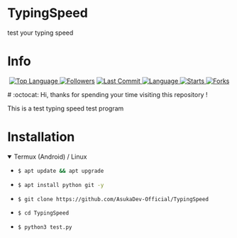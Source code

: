 # TypingSpeed
test your typing speed

# Info

<p align="center">

 <a href="https://github.com/AsukaDev-Official">
    <img alt="Top Language" src="https://img.shields.io/github/languages/top/AsukaDev-Official/TypingSpeed.svg"/>
  </a>
<a href="https://github.com/AsukaDev-Official/followers">
  <img title="Followers" src="https://img.shields.io/github/followers/AsukaDev-Official?label=Followers&color=blue&style=flat-square"></a>
<a href="https://github.com/AsukaDev-Official/TypingSpeed/stargazers/">
<a href="https://github.com/AsukaDev-Official">
  <img alt="Last Commit" src="https://img.shields.io/github/last-commit/AsukaDev-Official/TypingSpeed.svg"/>
</a>
<a href="https://github.com/AsukaDev-Official">
  <img alt="Language" src="https://img.shields.io/github/languages/count/AsukaDev-Official/TypingSpeed.svg"/>
</a>
<a href="https://github.com/AsukaDev-Official">
  <img alt="Starts" src="https://img.shields.io/github/stars/AsukaDev-Official/TypingSpeed.svg"/>
</a>
<a href="https://github.com/AsukaDev-Official">
  <img alt="Forks" src="https://img.shields.io/github/forks/AsukaDev-Official/TypingSpeed.svg"/>
</a>
</div>
</p>
# :octocat: Hi, thanks for spending your time visiting this repository !
<p>
This is a test typing speed test program
</p>


# Installation
<details open>
<summary>Termux (Android) / Linux</summary>

- ```bash
  $ apt update && apt upgrade
  ```

- ```bash
  $ apt install python git -y
  ```

- ```bash
  $ git clone https://github.com/AsukaDev-Official/TypingSpeed
  ```

- ```bash
  $ cd TypingSpeed
  ```

- ```bash
  $ python3 test.py
  ```
